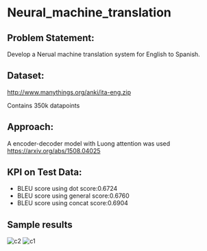 # Neural_machine_translation

## Problem Statement:
Develop a Nerual machine translation system for English to Spanish.

## Dataset:
http://www.manythings.org/anki/ita-eng.zip

Contains 350k datapoints

## Approach:
A encoder-decoder model with Luong attention was used
https://arxiv.org/abs/1508.04025

## KPI on Test Data:
* BLEU score using dot score:0.6724
* BLEU score using general score:0.6760
* BLEU score using concat score:0.6904

## Sample results
![c2](https://user-images.githubusercontent.com/63422900/219459128-0e5354e0-e472-4968-b79c-a2318326951e.png)
![c1](https://user-images.githubusercontent.com/63422900/219458861-fa29ace6-c8b0-4104-9dd0-1df15bfb474b.png)


